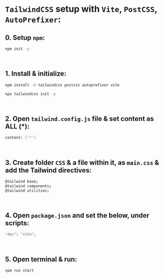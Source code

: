 # `TailwindCSS` setup with `Vite`, `PostCSS`, `AutoPrefixer`:

## 0. Setup `npm`:
```bash
npm init -y
```
<br>

## 1. Install & initialize:
```bash
npm install -D tailwindcss postcss autoprefixer vite
```
```bash
npx tailwindcss init -p
```
<br>

## 2. Open `tailwind.config.js` file & set content as ALL (*):
```bash
content: ['*']
```
<br>

## 3. Create folder `CSS` & a file within it, as `main.css` & add the Tailwind directives:
```bash
@tailwind base;
@tailwind components;
@tailwind utilities;
```
<br>

## 4. Open `package.json` and set the below, under scripts:
```bash
"dev": "vite",
```
<br>

## 5. Open terminal & run:
```bash
npm run start
```